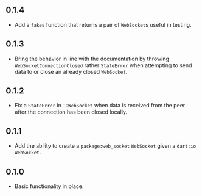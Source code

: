 ## 0.1.4

- Add a `fakes` function that returns a pair of `WebSocket`s useful in
  testing.

## 0.1.3

- Bring the behavior in line with the documentation by throwing
  `WebSocketConnectionClosed` rather `StateError` when attempting to send
  data to or close an already closed `WebSocket`.

## 0.1.2

- Fix a `StateError` in `IOWebSocket` when data is received from the peer
  after the connection has been closed locally.

## 0.1.1

- Add the ability to create a `package:web_socket` `WebSocket` given a
  `dart:io` `WebSocket`.

## 0.1.0

- Basic functionality in place.
